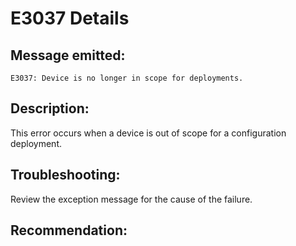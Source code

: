 # E3037 Details

## Message emitted:

`E3037: Device is no longer in scope for deployments.`

## Description:

This error occurs when a device is out of scope for a configuration deployment.

## Troubleshooting:

Review the exception message for the cause of the failure.

## Recommendation:
